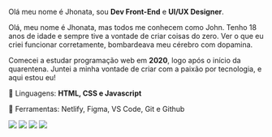  <p align="left">Olá meu nome é Jhonata, sou <strong>Dev Front-End</strong> e <strong>UI/UX Designer</strong>.</p>
  
  <p align="left">
Olá, meu nome é Jhonata, mas todos me conhecem como John. Tenho 18 anos de idade e sempre tive a vontade de criar coisas do zero.    Ver o que eu criei funcionar corretamente, bombardeava meu cérebro com dopamina.
  </p>

<p align="left">
  Comecei a estudar programação web em <strong>2020</strong>, logo após o início da quarentena. Juntei a minha vontade de criar com a paixão por tecnologia, e aqui estou eu!
</p>
  
<p align="left">
  🦄 Linguagens: <strong>HTML, CSS e Javascript</strong>
</p>
  
  <p>📖 Ferramentas: Netlify, Figma, VS Code, Git e Github<p>
  
  <p align="left">
  <a href="#" alt="Gmail">
  <img src="https://img.shields.io/badge/-Gmail-FF0000?style=flat-square&labelColor=FF0000&logo=gmail&logoColor=white&link=jhon.dev.silva@gmail.com" /></a>
    
  <a href="#" alt="WhatsApp">
  <img src="https://img.shields.io/badge/-WhatsApp-25d366?style=flat-square&labelColor=25d366&logo=whatsapp&logoColor=white&link=https://wa.me/557798631901"/></a>

  <a href="#" alt="Facebook">
  <img src="https://img.shields.io/badge/-Facebook-3b5998?style=flat-square&labelColor=3b5998&logo=facebook&logoColor=white&link=https://www.facebook.com/jhonata.1324/"/></a>

  <a href="#" alt="Instagram">
  <img src="https://img.shields.io/badge/-Instagram-DF0174?style=flat-square&labelColor=DF0174&logo=instagram&logoColor=white&link=https://www.instagram.com/eujohn___/"/></a>
</p>  
<!--
**JhonSilva17/JhonSilva17** is a ✨ _special_ ✨ repository because its `README.md` (this file) appears on your GitHub profile.

Here are some ideas to get you started:

- 🔭 I’m currently working on ...
- 🌱 I’m currently learning ...
- 👯 I’m looking to collaborate on ...
- 🤔 I’m looking for help with ...
- 💬 Ask me about ...
- 📫 How to reach me: ...
- 😄 Pronouns: ...
- ⚡ Fun fact: ...
-->

